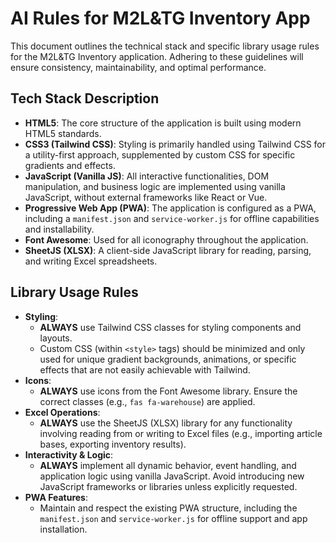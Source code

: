 # AI Rules for M2L&TG Inventory App

This document outlines the technical stack and specific library usage rules for the M2L&TG Inventory application. Adhering to these guidelines will ensure consistency, maintainability, and optimal performance.

## Tech Stack Description

*   **HTML5**: The core structure of the application is built using modern HTML5 standards.
*   **CSS3 (Tailwind CSS)**: Styling is primarily handled using Tailwind CSS for a utility-first approach, supplemented by custom CSS for specific gradients and effects.
*   **JavaScript (Vanilla JS)**: All interactive functionalities, DOM manipulation, and business logic are implemented using vanilla JavaScript, without external frameworks like React or Vue.
*   **Progressive Web App (PWA)**: The application is configured as a PWA, including a `manifest.json` and `service-worker.js` for offline capabilities and installability.
*   **Font Awesome**: Used for all iconography throughout the application.
*   **SheetJS (XLSX)**: A client-side JavaScript library for reading, parsing, and writing Excel spreadsheets.

## Library Usage Rules

*   **Styling**:
    *   **ALWAYS** use Tailwind CSS classes for styling components and layouts.
    *   Custom CSS (within `<style>` tags) should be minimized and only used for unique gradient backgrounds, animations, or specific effects that are not easily achievable with Tailwind.
*   **Icons**:
    *   **ALWAYS** use icons from the Font Awesome library. Ensure the correct classes (e.g., `fas fa-warehouse`) are applied.
*   **Excel Operations**:
    *   **ALWAYS** use the SheetJS (XLSX) library for any functionality involving reading from or writing to Excel files (e.g., importing article bases, exporting inventory results).
*   **Interactivity & Logic**:
    *   **ALWAYS** implement all dynamic behavior, event handling, and application logic using vanilla JavaScript. Avoid introducing new JavaScript frameworks or libraries unless explicitly requested.
*   **PWA Features**:
    *   Maintain and respect the existing PWA structure, including the `manifest.json` and `service-worker.js` for offline support and app installation.